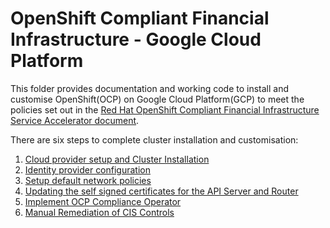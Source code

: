 # OpenShift Compliant Financial Infrastructure - Google Cloud Platform

This folder provides documentation and working code to install and customise OpenShift(OCP) on Google Cloud Platform(GCP) to meet the policies set out in the [Red Hat OpenShift Compliant Financial Infrastructure Service Accelerator document](/accelerators/kubernetes/ocp/ServiceApprovalAccelerator_OCP.md). 

There are six steps to complete cluster installation and customisation:

1. [Cloud provider setup and Cluster Installation](/gcp/01_cluster_installation/cluster_installation.md)
2. [Identity provider configuration](/gcp/02_htpasswd_identity_provider/htpasswd_implementation.md)
3. [Setup default network policies](/gcp/03_default_network_policy/default_network_policy_implementation.md)
4. [Updating the self signed certificates for the API Server and Router](/gcp/04_replace_api_router_certs/replace_api_router_certs.md)
5. [Implement OCP Compliance Operator](/gcp/05_implement_ocp_compliance_operator/implement_ocp_compliance_operator.md)
6. [Manual Remediation of CIS Controls](/gcp/06_remediation_of_manual_CIS_controls/Remediation_of_manual_CIS_controls.md)


